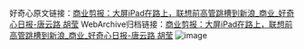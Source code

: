 好奇心原文链接：[商业剪报：大屏iPad在路上，联想前高管跳槽到新浪_商业_好奇心日报-唐云路 胡莹](https://www.qdaily.com/articles/4937.html)
WebArchive归档链接：[商业剪报：大屏iPad在路上，联想前高管跳槽到新浪_商业_好奇心日报-唐云路 胡莹](http://web.archive.org/web/20190623163359/https://www.qdaily.com/articles/4937.html)
![image](http://ww3.sinaimg.cn/large/007d5XDply1g3wcgeyk3oj30u03zx4qp)